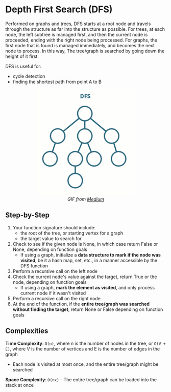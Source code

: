 # Depth First Search (DFS)
Performed on graphs and trees, DFS starts at a root node and travels through the structure as far into the structure as possible. 
For trees, at each node, the left subtree is managed first, and then the current node is proceeded, ending with the right node being processed.
For graphs, the first node that is found is managed immediately, and becomes the next node to process.
In this way, The tree/graph is searched by going down the height of it first.

DFS is useful for:
* cycle detection
* finding the shortest path from point A to B

<div align="center">
    <img src="dfs.gif"/>
    <br/>
    <em>GIF from <a href="https://medium.com/analytics-vidhya/a-quick-explanation-of-dfs-bfs-depth-first-search-breadth-first-search-b9ef4caf952c">Medium</a></em>
</div>



## Step-by-Step

1. Your function signature should include:
    * the root of the tree, or starting vertex for a graph
    * the target value to search for
2. Check to see if the given node is None, in which case return False or None, depending on function goals
    * If using a graph, initialize a **data structure to mark if the node was visited**, be it a hash map, set, etc., in a manner accessible by the DFS function
3. Perform a recursive call on the left node
4. Check the current node's value against the target, return True or the node, depending on function goals
    * If using a graph, **mark the element as visited**, and only process current node if it wasn't visited
5. Perform a recursive call on the right node
6. At the end of the function, if the **entire tree/graph was searched without finding the target**, return None or False depending on function goals



## Complexities

**Time Complexity**: `O(n)`, where n is the number of nodes in the tree, or `O(V + E)`, where V is the number of vertices and E is the number of edges in the graph
- Each node is visited at most once, and the entire tree/graph might be searched

**Space Complexity**: `O(nx)` - The entire tree/graph can be loaded into the stack at once